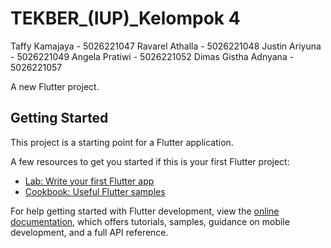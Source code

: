# TEKBER_(IUP)_Kelompok 4
Taffy Kamajaya - 5026221047 
Ravarel Athalla - 5026221048 
Justin Ariyuna - 5026221049 
Angela Pratiwi - 5026221052 
Dimas Gistha Adnyana - 5026221057


A new Flutter project.

## Getting Started

This project is a starting point for a Flutter application.

A few resources to get you started if this is your first Flutter project:

- [Lab: Write your first Flutter app](https://docs.flutter.dev/get-started/codelab)
- [Cookbook: Useful Flutter samples](https://docs.flutter.dev/cookbook)

For help getting started with Flutter development, view the
[online documentation](https://docs.flutter.dev/), which offers tutorials,
samples, guidance on mobile development, and a full API reference.
